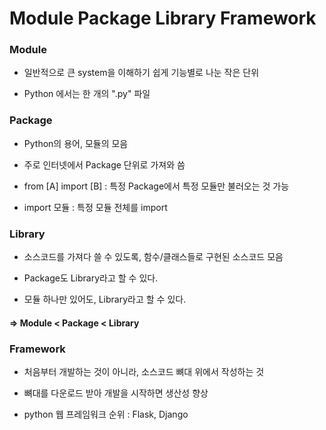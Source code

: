# Module Package Library Framework



### Module

* 일반적으로 큰 system을 이해하기 쉽게 기능별로 나눈 작은 단위

* Python 에서는 한 개의 ".py" 파일

  

### Package

* Python의 용어, 모듈의 모음

* 주로 인터넷에서 Package 단위로 가져와 씀

* from [A] import [B] : 특정 Package에서 특정 모듈만 불러오는 것 가능

* import 모듈 : 특정 모듈 전체를 import



### Library

* 소스코드를 가져다 쓸 수 있도록, 함수/클래스들로 구현된 소스코드 모음

* Package도 Library라고 할 수 있다.

* 모듈 하나만 있어도, Library라고 할 수 있다.



#### => Module < Package < Library



### Framework

* 처음부터 개발하는 것이 아니라, 소스코드 뼈대 위에서 작성하는 것

* 뼈대를 다운로드 받아 개발을 시작하면 생산성 향상

* python 웹 프레임워크 순위 : Flask, Django

